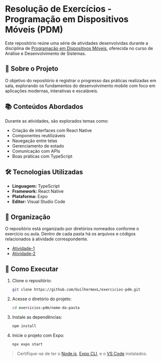 

# Resolução de Exercícios - Programação em Dispositivos Móveis (PDM)

Este repositório reúne uma série de atividades desenvolvidas durante a disciplina de [Programação em Dispositivos Móveis](https://estudante.ifpb.edu.br/media/cursos/346/disciplina/PDM.pdf), oferecida no curso de Análise e Desenvolvimento de Sistemas.

## 📱 Sobre o Projeto

O objetivo do repositório é registrar o progresso das práticas realizadas em sala, explorando os fundamentos do desenvolvimento mobile com foco em aplicações modernas, interativas e escaláveis.

## 📚 Conteúdos Abordados

Durante as atividades, são explorados temas como:

- Criação de interfaces com React Native
- Componentes reutilizáveis
- Navegação entre telas
- Gerenciamento de estado
- Comunicação com APIs
- Boas práticas com TypeScript

## 🛠 Tecnologias Utilizadas

- **Linguagem:** TypeScript
- **Framework:** React Native
- **Plataforma:** Expo
- **Editor:** Visual Studio Code

## 📁 Organização

O repositório está organizado por diretórios nomeados conforme o exercício ou aula. Dentro de cada pasta há os arquivos e códigos relacionados à atividade correspondente.

- [Atividade-1](./gerenciador-tarefas/)
- [Atividade-2](./calculadora/)

## 🚀 Como Executar

1. Clone o repositório:
   ```bash
   git clone https://github.com/GuilhermexL/exercicios-pdm.git
   ```

2. Acesse o diretório do projeto:
   ```bash
   cd exercicios-pdm/nome-da-pasta
   ```

3. Instale as dependências:
   ```bash
   npm install
   ```

4. Inicie o projeto com Expo:
   ```bash
   npx expo start
   ```

> Certifique-se de ter o [Node.js](https://nodejs.org/), [Expo CLI](https://docs.expo.dev/get-started/installation/), e o [VS Code](https://code.visualstudio.com/) instalados.